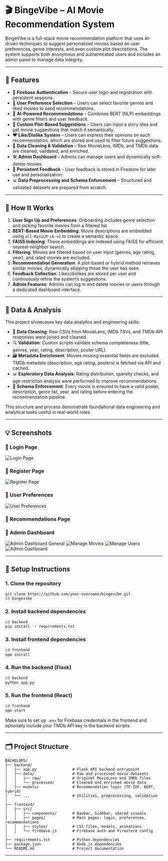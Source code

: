 # 🎬 BingeVibe – AI Movie Recommendation System

BingeVibe is a full-stack movie recommendation platform that uses AI-driven techniques to suggest personalized movies based on user preferences, genre interests, and even custom plot descriptions. The system supports both anonymous and authenticated users and includes an admin panel to manage data integrity.

---

## 🚀 Features

- 🔐 **Firebase Authentication** – Secure user login and registration with persistent sessions.
- 🎯 **User Preference Selection** – Users can select favorite genres and liked movies to seed recommendations.
- 🧠 **AI-Powered Recommendations** – Combines BERT (NLP) embeddings with genre filters and user feedback.
- 💬 **Custom Plot-Based Suggestions** – Users can input a story idea and get movie suggestions that match it semantically.
- ❤️ **Like/Dislike System** – Users can express their opinions on each recommendation, which are stored and used to filter future suggestions.
- 🧼 **Data Cleaning & Validation** – Raw MovieLens, IMDb, and TMDb data are cleaned, validated, and enriched.
- 🛠 **Admin Dashboard** – Admins can manage users and dynamically soft-delete movies.
- 💾 **Persistent Feedback** – User feedback is stored in Firestore for later use and personalization.
- 📊 **Data Preprocessing and Schema Enforcement** – Structured and validated datasets are prepared from scratch.

---

## 🧠 How It Works

1. **User Sign Up and Preferences**: Onboarding includes genre selection and picking favorite movies from a filtered list.
2. **BERT-Based Movie Embedding**: Movie descriptions are embedded using `all-MiniLM-L6-v2` to create a semantic space.
3. **FAISS Indexing**: These embeddings are indexed using FAISS for efficient nearest-neighbor search.
4. **Filtering**: Movies are filtered based on user input (genres, age rating, year), and rated movies are excluded.
5. **Recommendation Generation**: A plot-based or hybrid method retrieves similar movies, dynamically skipping those the user has seen.
6. **Feedback Collection**: Likes/dislikes are stored per user and continuously refine the system’s suggestions.
7. **Admin Features**: Admins can log in and delete movies or users through a dedicated dashboard interface.

---

## 🧪 Data & Analysis

This project showcases key data analytics and engineering skills:

- 🧹 **Data Cleaning**: Raw CSVs from MovieLens, IMDb TSVs, and TMDb API responses were joined and cleaned.
- 🔍 **Validation**: Custom scripts validate schema completeness (title, genres, year, rating, description, poster URL).
- 🗃 **Metadata Enrichment**: Movies missing essential fields are excluded. TMDb metadata (description, age rating, posters) is fetched via API and cached.
- 📊 **Exploratory Data Analysis**: Rating distribution, sparsity checks, and age restriction analysis were performed to improve recommendations.
- 🧾 **Schema Enforcement**: Every movie is ensured to have a valid poster, description, genre list, year, and rating before entering the recommendation pipeline.

This structure and process demonstrate foundational data engineering and analytical tasks useful in real-world roles.

---

## 💡 Screenshots

### 🔹 Login Page
![Login Page](frontend/public/screenshots/login_page.png)
### 🔹 Register Page
![Register Page](frontend/public/screenshots/create_account.png)
### 🔹 User Preferences
![User Preferences](frontend/public/screenshots/User_preferences&sidebar_profile_page.png)
### 🔹 Recommendations Page

### 🔹 Admin Dashboard
![Admin Dashboard General](frontend/public/screenshots/admin_dashboard_general_page.png)
![Manage Movies](frontend/public/screenshots/Manage_moviespng)
![Manage Users](frontend/public/screenshots/Manage_users.png)
![Admin Dashboard ](frontend/public/screenshots/admin.png)

---

## 🔧 Setup Instructions

### 1. Clone the repository
```bash
git clone https://github.com/your-username/bingevibe.git
cd bingevibe
```

### 2. Install backend dependencies
```bash
cd backend
pip install -r requirements.txt
```

### 3. Install frontend dependencies
```bash
cd frontend
npm install
```

### 4. Run the backend (Flask)
```bash
cd backend
python app.py
```

### 5. Run the frontend (React)
```bash
cd frontend
npm start
```

Make sure to set up `.env` for Firebase credentials in the frontend and optionally include your TMDb API key in the backend scripts.

---

## 🗂 Project Structure

```
BACHELORS/
├── backend/
│   ├── app.py                # Flask API backend entrypoint
│   ├── data/                 # Raw and processed movie datasets
│   │   ├── raw/              # Original MovieLens and IMDb files
│   │   └── processed/        # Cleaned and enriched movie data
│   ├── models/               # Recommendation logic (TF-IDF, BERT, hybrid)
│   └── ...                   # Utilities, preprocessing, validation
│
├── frontend/
│   ├── src/
│   │   ├── components/       # Navbar, Sidebar, shared visuals
│   │   ├── pages/            # Main pages: login, preferences, recommendations
│   │   ├── styles/           # CSS files, modals, animations
│   │   └── firebase.js       # Firebase auth and Firestore config
│
├── requirements.txt          # Python dependencies
├── package.json              # Node.js dependencies
└── README.md                 # Project documentation
```

---
